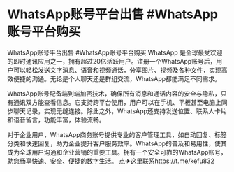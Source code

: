 # WhatsApp账号平台出售 #WhatsApp账号平台购买
WhatsApp账号平台出售 #WhatsApp账号平台购买
WhatsApp 是全球最受欢迎的即时通讯应用之一，拥有超过20亿活跃用户。注册一个WhatsApp账号后，用户可以轻松发送文字消息、语音和视频通话，分享图片、视频及各种文件，实现高效便捷的沟通。无论是个人聊天还是群组交流，WhatsApp都能满足不同需求。

WhatsApp账号配备端到端加密技术，确保所有消息和通话内容的安全与隐私，只有通讯双方能查看信息。它支持跨平台使用，用户可以在手机、平板甚至电脑上同步聊天记录，实现无缝连接。除此之外，WhatsApp还支持发送位置、联系人卡片和语音留言，功能丰富，体验流畅。

对于企业用户，WhatsApp商务账号提供专业的客户管理工具，如自动回复、标签分类和快速回复，助力企业提升客户服务效率。WhatsApp的普及和易用性，使其成为全球用户沟通和企业营销的重要工具。拥有一个安全可靠的WhatsApp账号，助您畅享快速、安全、便捷的数字生活。
点✈这里联系https://t.me/kefu832
